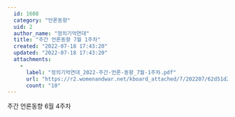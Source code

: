 ```yaml
---
  id: 1608
  category: "언론동향"
  uid: 2
  author_name: "정의기억연대"
  title: "주간 언론동향 7월 1주차"
  created: "2022-07-18 17:43:20"
  updated: "2022-07-18 17:43:20"
  attachments: 
    - 
      label: "정의기억연대_2022-주간-언론-동향_7월-1주차.pdf"
      url: "https://r2.womenandwar.net/kboard_attached/7/202207/62d51d2847cd24835721.pdf"
      count: "10"
---
```

주간 언론동향 6월 4주차